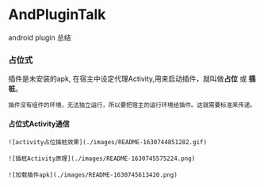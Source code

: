 # AndPluginTalk
android plugin 总结

### 占位式

   插件是未安装的apk, 在宿主中设定代理Activity,用来启动插件，就叫做**占位** 或 **插桩**。

    插件没有组件的环境，无法独立运行，所以要把宿主的运行环境给插件。这就需要标准来传递。


#### 占位式Activity通信


    ![activity占位插桩效果](./images/README-1630744851282.gif)

    ![插桩Activity原理](./images/README-1630745575224.png)

    ![加载插件apk](./images/README-1630745613420.png)



